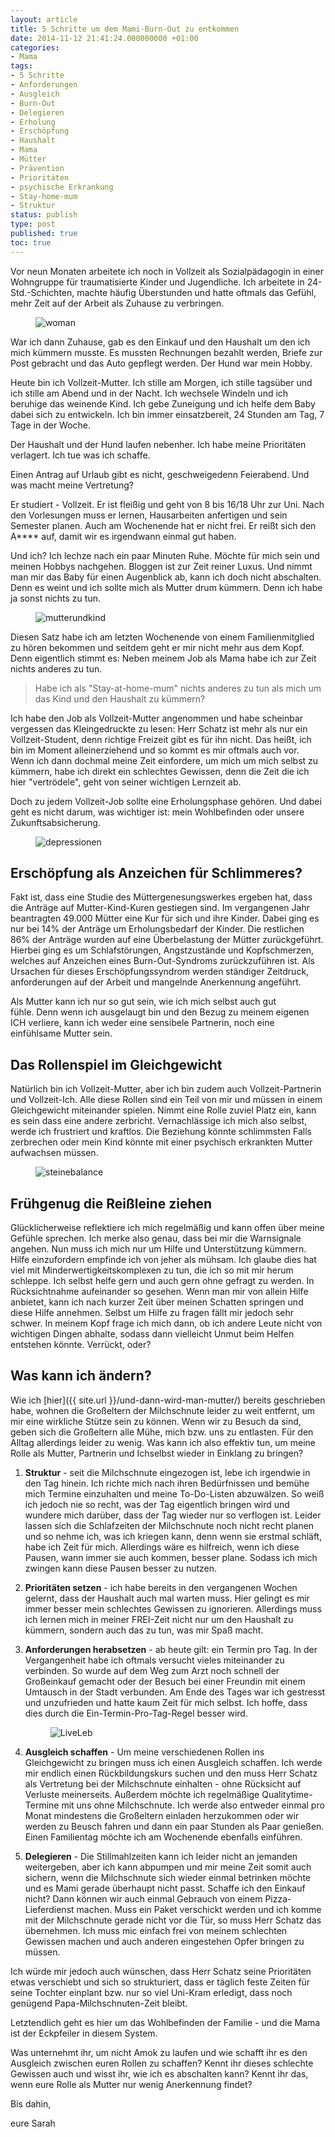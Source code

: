 ```yaml
---
layout: article
title: 5 Schritte um dem Mami-Burn-Out zu entkommen
date: 2014-11-12 21:41:24.000000000 +01:00
categories:
- Mama
tags:
- 5 Schritte
- Anforderungen
- Ausgleich
- Burn-Out
- Delegieren
- Erholung
- Erschöpfung
- Haushalt
- Mama
- Mütter
- Prävention
- Prioritäten
- psychische Erkrankung
- Stay-home-mum
- Struktur
status: publish
type: post
published: true
toc: true
---
```

Vor neun Monaten arbeitete ich noch in Vollzeit als Sozialpädagogin in einer Wohngruppe für traumatisierte Kinder und Jugendliche. Ich arbeitete in 24-Std.-Schichten, machte häufig Überstunden und hatte oftmals das Gefühl, mehr Zeit auf der Arbeit als Zuhause zu verbringen.

<figure>
	<img src="{{ site.url }}/images/woman-41891_1280.png" alt="woman" />
</figure>

War ich dann Zuhause, gab es den Einkauf und den Haushalt um den ich mich kümmern musste. Es mussten Rechnungen bezahlt werden, Briefe zur Post gebracht und das Auto gepflegt werden. Der Hund war mein Hobby.

Heute bin ich Vollzeit-Mutter. Ich stille am Morgen, ich stille tagsüber und ich stille am Abend und in der Nacht. Ich wechsele Windeln und ich beruhige das weinende Kind. Ich gebe Zuneigung und ich helfe dem Baby dabei sich zu entwickeln. Ich bin immer einsatzbereit, 24 Stunden am Tag, 7 Tage in der Woche.

Der Haushalt und der Hund laufen nebenher. Ich habe meine Prioritäten verlagert. Ich tue was ich schaffe.

Einen Antrag auf Urlaub gibt es nicht, geschweigedenn Feierabend. Und was macht meine Vertretung?

Er studiert - Vollzeit. Er ist fleißig und geht von 8 bis 16/18 Uhr zur Uni. Nach den Vorlesungen muss er lernen, Hausarbeiten anfertigen und sein Semester planen. Auch am Wochenende hat er nicht frei. Er reißt sich den A**** auf, damit wir es irgendwann einmal gut haben.

Und ich? Ich lechze nach ein paar Minuten Ruhe. Möchte für mich sein und meinen Hobbys nachgehen. Bloggen ist zur Zeit reiner Luxus. Und nimmt man mir das Baby für einen Augenblick ab, kann ich doch nicht abschalten. Denn es weint und ich sollte mich als Mutter drum kümmern. Denn ich habe ja sonst nichts zu tun.

<figure>
	<img  src="{{ site.url }}/images/mother-316879_1280.jpg" alt="mutterundkind" />
</figure>

Diesen Satz habe ich am letzten Wochenende von einem Familienmitglied zu hören bekommen und seitdem geht er mir nicht mehr aus dem Kopf. Denn eigentlich stimmt es: Neben meinem Job als Mama habe ich zur Zeit nichts anderes zu tun.

> Habe ich als "Stay-at-home-mum" nichts anderes zu tun als mich um das Kind und den Haushalt zu kümmern?

Ich habe den Job als Vollzeit-Mutter angenommen und habe scheinbar vergessen das Kleingedruckte zu lesen: Herr Schatz ist mehr als nur ein Vollzeit-Student, denn richtige Freizeit gibt es für ihn nicht. Das heißt, ich bin im Moment alleinerziehend und so kommt es mir oftmals auch vor.  
Wenn ich dann dochmal meine Zeit einfordere, um mich um mich selbst zu kümmern, habe ich direkt ein schlechtes Gewissen, denn die Zeit die ich hier "vertrödele", geht von seiner wichtigen Lernzeit ab.

Doch zu jedem Vollzeit-Job sollte eine Erholungsphase gehören. Und dabei geht es nicht darum, was wichtiger ist: mein Wohlbefinden oder unsere Zukunftsabsicherung.

<figure>
	<img  src="{{ site.url }}/images/sad-505857_1280.jpg" alt="depressionen" />
</figure>

## Erschöpfung als Anzeichen für Schlimmeres?

Fakt ist, dass eine Studie des Müttergenesungswerkes ergeben hat, dass die Anträge auf Mutter-Kind-Kuren gestiegen sind. Im vergangenen Jahr beantragten 49.000 Mütter eine Kur für sich und ihre Kinder. Dabei ging es nur bei 14% der Anträge um Erholungsbedarf der Kinder. Die restlichen 86% der Anträge wurden auf eine Überbelastung der Mütter zurückgeführt. Hierbei ging es um Schlafstörungen, Angstzustände und Kopfschmerzen, welches auf Anzeichen eines Burn-Out-Syndroms zurückzuführen ist. Als Ursachen für dieses Erschöpfungssyndrom werden ständiger Zeitdruck, anforderungen auf der Arbeit und mangelnde Anerkennung angeführt.

Als Mutter kann ich nur so gut sein, wie ich mich selbst auch gut fühle. Denn wenn ich ausgelaugt bin und den Bezug zu meinem eigenen ICH verliere, kann ich weder eine sensibele Partnerin, noch eine einfühlsame Mutter sein.

## Das Rollenspiel im Gleichgewicht

Natürlich bin ich Vollzeit-Mutter, aber ich bin zudem auch Vollzeit-Partnerin und Vollzeit-Ich. Alle diese Rollen sind ein Teil von mir und müssen in einem Gleichgewicht miteinander spielen. Nimmt eine Rolle zuviel Platz ein, kann es sein dass eine andere zerbricht. Vernachlässige ich mich also selbst, werde ich frustriert und kraftlos. Die Beziehung könnte schlimmsten Falls zerbrechen oder mein Kind könnte mit einer psychisch erkrankten Mutter aufwachsen müssen.

<figure>
	<img  src="{{ site.url }}/images/balance-110850_1280.jpg" alt="steinebalance" />
</figure>

## Frühgenug die Reißleine ziehen

Glücklicherweise reflektiere ich mich regelmäßig und kann offen über meine Gefühle sprechen. Ich merke also genau, dass bei mir die Warnsignale angehen. Nun muss ich mich nur um Hilfe und Unterstützung kümmern.  
Hilfe einzufordern empfinde ich von jeher als mühsam. Ich glaube dies hat viel mit Minderwertigkeitskomplexen zu tun, die ich so mit mir herum schleppe. Ich selbst helfe gern und auch gern ohne gefragt zu werden. In Rücksichtnahme aufeinander so gesehen. Wenn man mir von allein Hilfe anbietet, kann ich nach kurzer Zeit über meinen Schatten springen und diese Hilfe annehmen. Selbst um Hilfe zu fragen fällt mir jedoch sehr schwer. In meinem Kopf frage ich mich dann, ob ich andere Leute nicht von wichtigen Dingen abhalte, sodass dann vielleicht Unmut beim Helfen entstehen könnte. Verrückt, oder?

## Was kann ich ändern?

Wie ich [hier]({{ site.url }}/und-dann-wird-man-mutter/) bereits geschrieben habe, wohnen die Großeltern der Milchschnute leider zu weit entfernt, um mir eine wirkliche Stütze sein zu können. Wenn wir zu Besuch da sind, geben sich die Großeltern alle Mühe, mich bzw. uns zu entlasten. Für den Alltag allerdings leider zu wenig. Was kann ich also effektiv tun, um meine Rolle als Mutter, Partnerin und Ichselbst wieder in Einklang zu bringen?

1. **Struktur** - seit die Milchschnute eingezogen ist, lebe ich irgendwie in den Tag hinein. Ich richte mich nach ihren Bedürfnissen und bemühe mich Termine einzuhalten und meine To-Do-Listen abzuwälzen. So weiß ich jedoch nie so recht, was der Tag eigentlich bringen wird und wundere mich darüber, dass der Tag wieder nur so verflogen ist. Leider lassen sich die Schlafzeiten der Milchschnute noch nicht recht planen und so nehme ich, was ich kriegen kann, denn wenn sie erstmal schläft, habe ich Zeit für mich. Allerdings wäre es hilfreich, wenn ich diese Pausen, wann immer sie auch kommen, besser plane. Sodass ich mich zwingen kann diese Pausen besser zu nutzen.

2. **Prioritäten setzen** - ich habe bereits in den vergangenen Wochen gelernt, dass der Haushalt auch mal warten muss. Hier gelingt es mir immer besser mein schlechtes Gewissen zu ignorieren. Allerdings muss ich lernen mich in meiner FREI-Zeit nicht nur um den Haushalt zu kümmern, sondern auch das zu tun, was mir Spaß macht.

3. **Anforderungen herabsetzen** - ab heute gilt: ein Termin pro Tag. In der Vergangenheit habe ich oftmals versucht vieles miteinander zu verbinden. So wurde auf dem Weg zum Arzt noch schnell der Großeinkauf gemacht oder der Besuch bei einer Freundin mit einem Umtausch in der Stadt verbunden. Am Ende des Tages war ich gestresst und unzufrieden und hatte kaum Zeit für mich selbst. Ich hoffe, dass dies durch die Ein-Termin-Pro-Tag-Regel besser wird.

	<figure>
		<img  src="{{ site.url }}/images/live-461731_1280.png" alt="LiveLeb" />
	</figure>

4. **Ausgleich schaffen** - Um meine verschiedenen Rollen ins Gleichgewicht zu bringen muss ich einen Ausgleich schaffen. Ich werde mir endlich einen Rückbildungskurs suchen und den muss Herr Schatz als Vertretung bei der Milchschnute einhalten - ohne Rücksicht auf Verluste meinerseits. Außerdem möchte ich regelmäßige Qualitytime-Termine mit uns ohne Milchschnute. Ich werde also entweder einmal pro Monat mindestens die Großeltern einladen herzukommen oder wir werden zu Beusch fahren und dann ein paar Stunden als Paar genießen. Einen Familientag möchte ich am Wochenende ebenfalls einführen.

5. **Delegieren** - Die Stillmahlzeiten kann ich leider nicht an jemanden weitergeben, aber ich kann abpumpen und mir meine Zeit somit auch sichern, wenn die Milchschnute sich wieder einmal betrinken möchte und es Mami gerade überhaupt nicht passt. Schaffe ich den Einkauf nicht? Dann können wir auch einmal Gebrauch von einem Pizza-Lieferdienst machen. Muss ein Paket verschickt werden und ich komme mit der Milchschnute gerade nicht vor die Tür, so muss Herr Schatz das übernehmen. Ich muss mic einfach frei von meinem schlechten Gewissen machen und auch anderen eingestehen Opfer bringen zu müssen.

Ich würde mir jedoch auch wünschen, dass Herr Schatz seine Prioritäten etwas verschiebt und sich so strukturiert, dass er täglich feste Zeiten für seine Tochter einplant bzw. nur so viel Uni-Kram erledigt, dass noch genügend Papa-Milchschnuten-Zeit bleibt.

Letztendlich geht es hier um das Wohlbefinden der Familie - und die Mama ist der Eckpfeiler in diesem System.

Was unternehmt ihr, um nicht Amok zu laufen und wie schafft ihr es den Ausgleich zwischen euren Rollen zu schaffen? Kennt ihr dieses schlechte Gewissen auch und wisst ihr, wie ich es abschalten kann? Kennt ihr das, wenn eure Rolle als Mutter nur wenig Anerkennung findet?

Bis dahin,

eure Sarah

